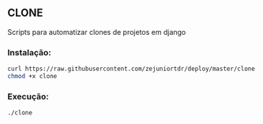 ## CLONE
Scripts para automatizar clones de projetos em django

### Instalação:
```bash
curl https://raw.githubusercontent.com/zejuniortdr/deploy/master/clone -o clone
chmod +x clone
```

### Execução:
```bash
./clone
```
